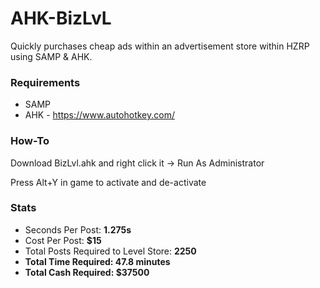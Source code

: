 # AHK-BizLvL
Quickly purchases cheap ads within an advertisement store within HZRP using SAMP & AHK.

### Requirements

- SAMP
- AHK - https://www.autohotkey.com/

### How-To

Download BizLvl.ahk and right click it -&gt; Run As Administrator

Press Alt+Y in game to activate and de-activate

### Stats

- Seconds Per Post: **1.275s**
- Cost Per Post: **$15**
- Total Posts Required to Level Store: **2250**
- **Total Time Required: 47.8 minutes**
- **Total Cash Required: $37500**
